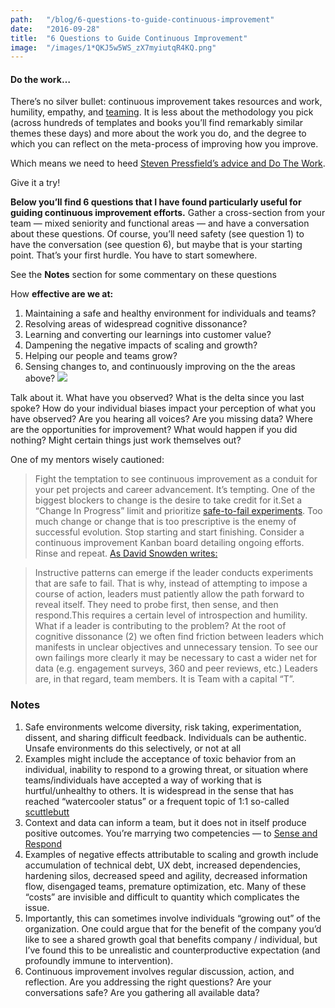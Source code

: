 ```yaml
---
path:	"/blog/6-questions-to-guide-continuous-improvement"
date:	"2016-09-28"
title:	"6 Questions to Guide Continuous Improvement"
image:	"/images/1*QKJ5w5WS_zX7myiutqR4KQ.png"
---
```


#### Do the work…

There’s no silver bullet: continuous improvement takes resources and work, humility, empathy, and [teaming](http://www.wiley.com/WileyCDA/WileyTitle/productCd-078797093X.html). It is less about the methodology you pick (across hundreds of templates and books you’ll find remarkably similar themes these days) and more about the work you do, and the degree to which you can reflect on the meta-process of improving how you improve.

Which means we need to heed [Steven Pressfield’s advice and Do The Work](https://www.amazon.com/dp/B00NK0MJBK/ref=dp-kindle-redirect?_encoding=UTF8&btkr=1).

Give it a try!

**Below you’ll find 6 questions that I have found particularly useful for guiding continuous improvement efforts.** Gather a cross-section from your team — mixed seniority and functional areas — and have a conversation about these questions. Of course, you’ll need safety (see question 1) to have the conversation (see question 6), but maybe that is your starting point. That’s your first hurdle. You have to start somewhere.

See the **Notes** section for some commentary on these questions

How **effective are we at:**

1. Maintaining a safe and healthy environment for individuals and teams?
2. Resolving areas of widespread cognitive dissonance?
3. Learning and converting our learnings into customer value?
4. Dampening the negative impacts of scaling and growth?
5. Helping our people and teams grow?
6. Sensing changes to, and continuously improving on the the areas above?
![](/images/1*QKJ5w5WS_zX7myiutqR4KQ.png)

Talk about it. What have you observed? What is the delta since you last spoke? How do your individual biases impact your perception of what you have observed? Are you hearing all voices? Are you missing data? Where are the opportunities for improvement? What would happen if you did nothing? Might certain things just work themselves out?

One of my mentors wisely cautioned:


> Fight the temptation to see continuous improvement as a conduit for your pet projects and career advancement. It’s tempting. One of the biggest blockers to change is the desire to take credit for it.Set a “Change In Progress” limit and prioritize [safe-to-fail experiments](http://cognitive-edge.com/methods/safe-to-fail-probes/). Too much change or change that is too prescriptive is the enemy of successful evolution. Stop starting and start finishing. Consider a continuous improvement Kanban board detailing ongoing efforts. Rinse and repeat. [As David Snowden writes:](https://hbr.org/2007/11/a-leaders-framework-for-decision-making)


> Instructive patterns can emerge if the leader conducts experiments that are safe to fail. That is why, instead of attempting to impose a course of action, leaders must patiently allow the path forward to reveal itself. They need to probe first, then sense, and then respond.This requires a certain level of introspection and humility. What if a leader is contributing to the problem? At the root of cognitive dissonance (2) we often find friction between leaders which manifests in unclear objectives and unnecessary tension. To see our own failings more clearly it may be necessary to cast a wider net for data (e.g. engagement surveys, 360 and peer reviews, etc.) Leaders are, in that regard, team members. It is Team with a capital “T”.

### Notes

1. Safe environments welcome diversity, risk taking, experimentation, dissent, and sharing difficult feedback. Individuals can be authentic. Unsafe environments do this selectively, or not at all
2. Examples might include the acceptance of toxic behavior from an individual, inability to respond to a growing threat, or situation where teams/individuals have accepted a way of working that is hurtful/unhealthy to others. It is widespread in the sense that has reached “watercooler status” or a frequent topic of 1:1 so-called [scuttlebutt](https://en.wikipedia.org/wiki/Scuttlebutt)
3. Context and data can inform a team, but it does not in itself produce positive outcomes. You’re marrying two competencies — to [Sense and Respond](http://senseandrespond.co/)
4. Examples of negative effects attributable to scaling and growth include accumulation of technical debt, UX debt, increased dependencies, hardening silos, decreased speed and agility, decreased information flow, disengaged teams, premature optimization, etc. Many of these “costs” are invisible and difficult to quantity which complicates the issue.
5. Importantly, this can sometimes involve individuals “growing out” of the organization. One could argue that for the benefit of the company you’d like to see a shared growth goal that benefits company / individual, but I’ve found this to be unrealistic and counterproductive expectation (and profoundly immune to intervention).
6. Continuous improvement involves regular discussion, action, and reflection. Are you addressing the right questions? Are your conversations safe? Are you gathering all available data?

